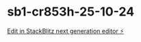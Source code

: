 # sb1-cr853h-25-10-24

[Edit in StackBlitz next generation editor ⚡️](https://stackblitz.com/~/github.com/dvmac00/sb1-cr853h-25-10-24)